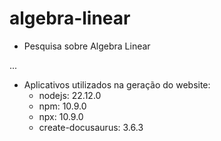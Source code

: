 # algebra-linear
- Pesquisa sobre Algebra Linear  

...

- Aplicativos utilizados na geração do website:
	- nodejs: 22.12.0
	- npm: 10.9.0
	- npx: 10.9.0
	- create-docusaurus: 3.6.3

